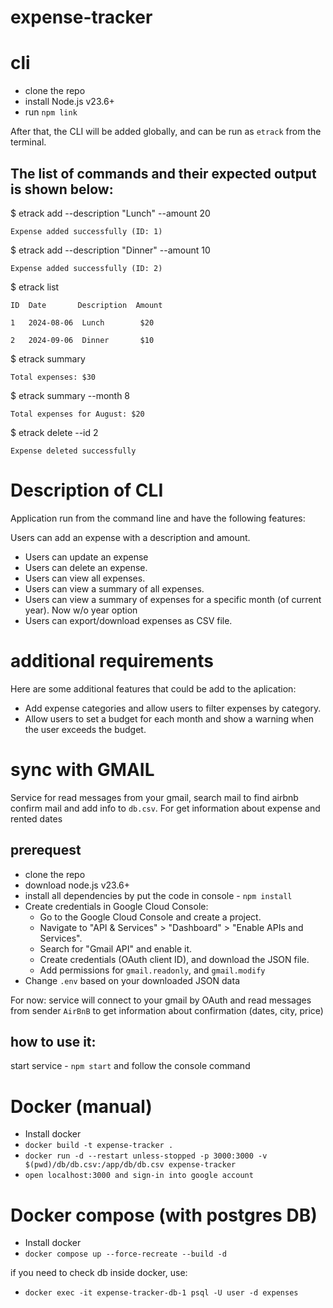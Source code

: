 # expense-tracker

# cli

- clone the repo
- install Node.js v23.6+
- run `npm link`

After that, the CLI will be added globally, and can be run as `etrack` from the terminal.

## The list of commands and their expected output is shown below:

$ etrack add --description "Lunch" --amount 20

`Expense added successfully (ID: 1)`

$ etrack add --description "Dinner" --amount 10

`Expense added successfully (ID: 2)`

$ etrack list

`ID  Date       Description  Amount`

`1   2024-08-06  Lunch        $20`

`2   2024-09-06  Dinner       $10`

$ etrack summary

`Total expenses: $30`

$ etrack summary --month 8

`Total expenses for August: $20`

$ etrack delete --id 2

`Expense deleted successfully`

# Description of CLI

Application run from the command line and have the following features:

Users can add an expense with a description and amount.

- Users can update an expense
- Users can delete an expense.
- Users can view all expenses.
- Users can view a summary of all expenses.
- Users can view a summary of expenses for a specific month (of current year). Now w/o year option
- Users can export/download expenses as CSV file.

# additional requirements

Here are some additional features that could be add to the aplication:

- Add expense categories and allow users to filter expenses by category.
- Allow users to set a budget for each month and show a warning when the user exceeds the budget.

# sync with GMAIL

Service for read messages from your gmail, search mail to find airbnb confirm mail and add info to `db.csv`. For get information about expense and rented dates

## prerequest

- clone the repo
- download node.js v23.6+
- install all dependencies by put the code in console - `npm install`
- Create credentials in Google Cloud Console:
  - Go to the Google Cloud Console and create a project.
  - Navigate to "API & Services" > "Dashboard" > "Enable APIs and Services".
  - Search for "Gmail API" and enable it.
  - Create credentials (OAuth client ID), and download the JSON file.
  - Add permissions for `gmail.readonly`, and `gmail.modify`
- Change `.env` based on your downloaded JSON data

For now:
service will connect to your gmail by OAuth and read messages from sender `AirBnB` to get information about confirmation (dates, city, price)

## how to use it:

start service - `npm start` and follow the console command

# Docker (manual)

- Install docker
- `docker build -t expense-tracker .`
- `docker run -d --restart unless-stopped -p 3000:3000 -v $(pwd)/db/db.csv:/app/db/db.csv expense-tracker`
- `open localhost:3000 and sign-in into google account`

# Docker compose (with postgres DB)

- Install docker
- `docker compose up --force-recreate --build -d`

if you need to check db inside docker, use:

- `docker exec -it expense-tracker-db-1 psql -U user -d expenses`
